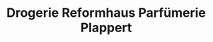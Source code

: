 ---
title: "Drogerie Reformhaus Parfümerie Plappert"
url: /schwaigern/drogerie-reformhaus-parfuemerie-plappert/
shop: Drogerie
---